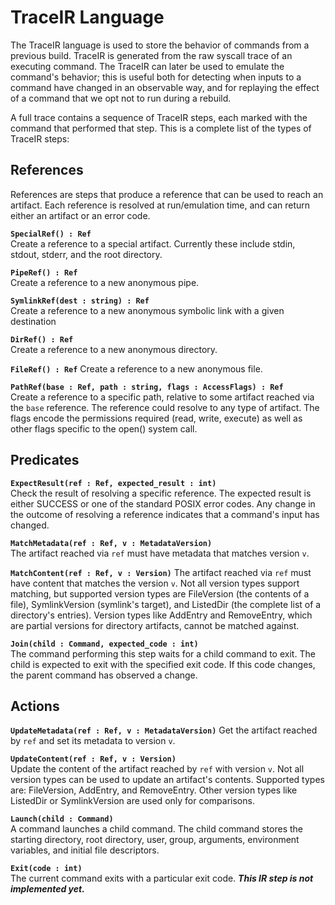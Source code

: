 # TraceIR Language
The TraceIR language is used to store the behavior of commands from a previous build. TraceIR is generated from the raw syscall trace of an executing command. The TraceIR can later be used to emulate the command's behavior; this is useful both for detecting when inputs to a command have changed in an observable way, and for replaying the effect of a command that we opt not to run during a rebuild.

A full trace contains a sequence of TraceIR steps, each marked with the command that performed that step. This is a complete list of the types of TraceIR steps:

## References
References are steps that produce a reference that can be used to reach an artifact. Each reference is resolved at run/emulation time, and can return either an artifact or an error code.

**`SpecialRef() : Ref`**  
Create a reference to a special artifact. Currently these include stdin, stdout, stderr, and the root directory.

**`PipeRef() : Ref`**  
Create a reference to a new anonymous pipe.

**`SymlinkRef(dest : string) : Ref`**  
Create a reference to a new anonymous symbolic link with a given destination

**`DirRef() : Ref`**  
Create a reference to a new anonymous directory.

**`FileRef() : Ref`**
Create a reference to a new anonymous file.

**`PathRef(base : Ref, path : string, flags : AccessFlags) : Ref`**  
Create a reference to a specific path, relative to some artifact reached via the `base` reference. The reference could resolve to any type of artifact. The flags encode the permissions required (read, write, execute) as well as other flags specific to the open() system call.

## Predicates
**`ExpectResult(ref : Ref, expected_result : int)`**  
Check the result of resolving a specific reference. The expected result is either SUCCESS or one of the standard POSIX error codes. Any change in the outcome of resolving a reference indicates that a command's input has changed.

**`MatchMetadata(ref : Ref, v : MetadataVersion)`**  
The artifact reached via `ref` must have metadata that matches version `v`.

**`MatchContent(ref : Ref, v : Version)`**
The artifact reached via `ref` must have content that matches the version `v`. Not all version types support matching, but supported version types are FileVersion (the contents of a file), SymlinkVersion (symlink's target), and ListedDir (the complete list of a directory's entries).
Version types like AddEntry and RemoveEntry, which are partial versions for directory artifacts, cannot be matched against.

**`Join(child : Command, expected_code : int)`**  
The command performing this step waits for a child command to exit. The child is expected to exit with the specified exit code. If this code changes, the parent command has observed a change.

## Actions
**`UpdateMetadata(ref : Ref, v : MetadataVersion)`**
Get the artifact reached by `ref` and set its metadata to version `v`.

**`UpdateContent(ref : Ref, v : Version)`**  
Update the content of the artifact reached by `ref` with version `v`. Not all version types can be used to update an artifact's contents. Supported types are: FileVersion, AddEntry, and RemoveEntry. Other version types like ListedDir or SymlinkVersion are used only for comparisons.

**`Launch(child : Command)`**  
A command launches a child command. The child command stores the starting directory, root directory, user, group, arguments, environment variables, and initial file descriptors.

**`Exit(code : int)`**  
The current command exits with a particular exit code. ***This IR step is not implemented yet.***
